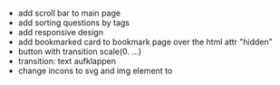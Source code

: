 - add scroll bar to main page
- add sorting questions by tags
- add responsive design
- add bookmarked card to bookmark page over the html attr "hidden"
- button with transition scale(0. ...)
- transition: text aufklappen
- change incons to svg and img element to <svg>
